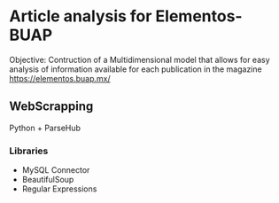 # Article analysis for Elementos- BUAP

Objective: Contruction of a Multidimensional model that allows for easy analysis of information available for each publication in the magazine https://elementos.buap.mx/

## WebScrapping
Python + ParseHub

### Libraries
<ul>
  <li>MySQL Connector</li>
  <li>BeautifulSoup</li>
  <li>Regular Expressions</li>
</ul>
